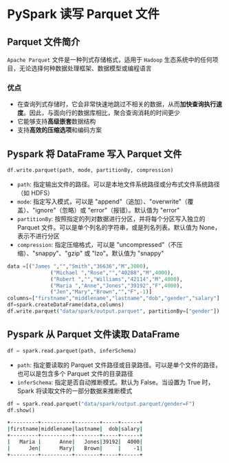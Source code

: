 # PySpark 读写 Parquet 文件

## Parquet 文件简介

`Apache Parquet` 文件是一种列式存储格式，适用于 `Hadoop` 生态系统中的任何项目，无论选择何种数据处理框架、数据模型或编程语言

### 优点

* 在查询列式存储时，它会非常快速地跳过不相关的数据，从而**加快查询执行速度**。因此，与面向行的数据库相比，聚合查询消耗的时间更少
* 它能够支持**高级嵌套**数据结构
* 支持**高效的压缩选项**和编码方案

## Pyspark 将 DataFrame 写入 Parquet 文件

```python
df.write.parquet(path, mode, partitionBy, compression)
```

* `path`: 指定输出文件的路径。可以是本地文件系统路径或分布式文件系统路径（如 HDFS）
* `mode`: 指定写入模式，可以是 "append"（追加）、"overwrite"（覆盖）、"ignore"（忽略）或 "error"（报错）。默认值为 "error"
* `partitionBy`: 按照指定的列对数据进行分区，并将每个分区写入独立的 Parquet 文件。可以是单个列名的字符串，或是列名列表。默认值为 None，表示不进行分区
* `compression`: 指定压缩格式，可以是 "uncompressed"（不压缩）、"snappy"、"gzip" 或 "lzo"。默认值为 "snappy"

```python
data =[("James ","","Smith","36636","M",3000),
              ("Michael ","Rose","","40288","M",4000),
              ("Robert ","","Williams","42114","M",4000),
              ("Maria ","Anne","Jones","39192","F",4000),
              ("Jen","Mary","Brown","","F",-1)]
columns=["firstname","middlename","lastname","dob","gender","salary"]
df=spark.createDataFrame(data,columns)
df.write.parquet("data/spark/output.parquet", partitionBy=["gender"])
```
    
## Pyspark 从 Parquet 文件读取 DataFrame

```python
df = spark.read.parquet(path, inferSchema)
```

* `path`: 指定要读取的 Parquet 文件路径或目录路径。可以是单个文件的路径，也可以是包含多个 Parquet 文件的目录路径
* `inferSchema`: 指定是否自动推断模式。默认为 False。当设置为 True 时，Spark 将读取文件的一部分数据来推断模式

```python
df = spark.read.parquet("data/spark/output.parquet/gender=F")
df.show()
```

```bash
+---------+----------+--------+-----+------+
|firstname|middlename|lastname|  dob|salary|
+---------+----------+--------+-----+------+
|   Maria |      Anne|   Jones|39192|  4000|
|      Jen|      Mary|   Brown|     |    -1|
+---------+----------+--------+-----+------+
```